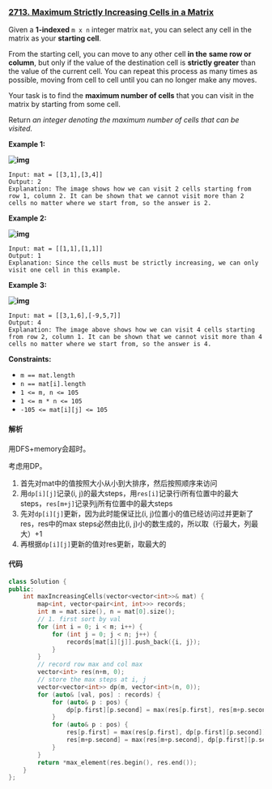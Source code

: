 ### [2713. Maximum Strictly Increasing Cells in a Matrix](https://leetcode.com/problems/maximum-strictly-increasing-cells-in-a-matrix/)

Given a **1-indexed** `m x n` integer matrix `mat`, you can select any cell in the matrix as your **starting cell**.

From the starting cell, you can move to any other cell **in the** **same row or column**, but only if the value of the destination cell is **strictly greater** than the value of the current cell. You can repeat this process as many times as possible, moving from cell to cell until you can no longer make any moves.

Your task is to find the **maximum number of cells** that you can visit in the matrix by starting from some cell.

Return *an integer denoting the maximum number of cells that can be visited.*

 

**Example 1:**

**![img](https://assets.leetcode.com/uploads/2023/04/23/diag1drawio.png)**

```
Input: mat = [[3,1],[3,4]]
Output: 2
Explanation: The image shows how we can visit 2 cells starting from row 1, column 2. It can be shown that we cannot visit more than 2 cells no matter where we start from, so the answer is 2. 
```

**Example 2:**

**![img](https://assets.leetcode.com/uploads/2023/04/23/diag3drawio.png)**

```
Input: mat = [[1,1],[1,1]]
Output: 1
Explanation: Since the cells must be strictly increasing, we can only visit one cell in this example. 
```

**Example 3:**

**![img](https://assets.leetcode.com/uploads/2023/04/23/diag4drawio.png)**

```
Input: mat = [[3,1,6],[-9,5,7]]
Output: 4
Explanation: The image above shows how we can visit 4 cells starting from row 2, column 1. It can be shown that we cannot visit more than 4 cells no matter where we start from, so the answer is 4. 
```

 

**Constraints:**

- `m == mat.length `
- `n == mat[i].length `
- `1 <= m, n <= 105`
- `1 <= m * n <= 105`
- `-105 <= mat[i][j] <= 105`

#### 解析

用DFS+memory会超时。

考虑用DP。

1. 首先对mat中的值按照大小从小到大排序，然后按照顺序来访问
2. 用`dp[i][j]`记录(i, j)的最大steps，用`res[i]`记录行i所有位置中的最大steps，`res[m+j]`记录列j所有位置中的最大steps
3. 先对`dp[i][j]`更新，因为此时能保证比(i, j)位置小的值已经访问过并更新了res，res中的max steps必然由比(i, j)小的数生成的，所以取（行最大，列最大）+1
4. 再根据`dp[i][j]`更新的值对res更新，取最大的

#### 代码

```c++
class Solution {
public:
    int maxIncreasingCells(vector<vector<int>>& mat) {
        map<int, vector<pair<int, int>>> records;
        int m = mat.size(), n = mat[0].size();
        // 1. first sort by val
        for (int i = 0; i < m; i++) {
            for (int j = 0; j < n; j++) {
                records[mat[i][j]].push_back({i, j});
            }
        }
        // record row max and col max
        vector<int> res(n+m, 0);
        // store the max steps at i, j
        vector<vector<int>> dp(m, vector<int>(n, 0));
        for (auto& [val, pos] : records) {
            for (auto& p : pos) {
                dp[p.first][p.second] = max(res[p.first], res[m+p.second]) + 1;
            }
            for (auto& p : pos) {
                res[p.first] = max(res[p.first], dp[p.first][p.second]);
                res[m+p.second] = max(res[m+p.second], dp[p.first][p.second]);
            }
        }
        return *max_element(res.begin(), res.end());
    }
};
```
